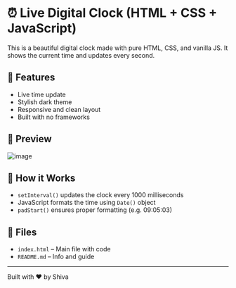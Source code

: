 # ⏰ Live Digital Clock (HTML + CSS + JavaScript)

This is a beautiful digital clock made with pure HTML, CSS, and vanilla JS. It shows the current time and updates every second.

## 🔧 Features
- Live time update
- Stylish dark theme
- Responsive and clean layout
- Built with no frameworks

## 📸 Preview

![image](https://github.com/user-attachments/assets/0a225926-8193-4f0a-a15b-af8a666d879f)

## 🧠 How it Works
- `setInterval()` updates the clock every 1000 milliseconds
- JavaScript formats the time using `Date()` object
- `padStart()` ensures proper formatting (e.g. 09:05:03)

## 📁 Files
- `index.html` – Main file with code
- `README.md` – Info and guide

---

Built with ❤️ by Shiva
